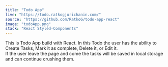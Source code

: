 ```yaml
---
title: "Todo App"
live: "https://todo.ratkogjurichanin.com/"
source: "https://github.com/RatkoG/todo-app-react"
image: "todoApp.png"
stack: "React Styled-Components"
---
```


This is Todo App build with React. In this Todo the user has the ability to Create Tasks, Mark it as complete, Delete it, or Edit it.
<br>
If the user leave the page and come the tasks will be saved in local storage and can continue crushing them.